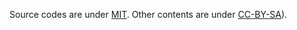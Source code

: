 Source codes are under [MIT](./LICENSE.Codes.md). Other contents are under [CC-BY-SA](./LICENSE.Contents.md)).
